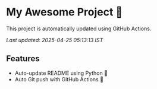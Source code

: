 # My Awesome Project 🚀

This project is automatically updated using GitHub Actions.

_Last updated: 2025-04-25 05:13:13 IST_

## Features
- Auto-update README using Python 🐍
- Auto Git push with GitHub Actions 🤖
